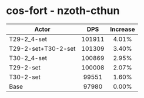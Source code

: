 # cos-fort - nzoth-cthun
| Actor | DPS | Increase |
|---|:---:|:---:|
|T29-2_4-set|101911|4.01%|
|T29-2-set+T30-2-set|101309|3.40%|
|T30-2_4-set|100869|2.95%|
|T29-2-set|100008|2.07%|
|T30-2-set|99551|1.60%|
|Base|97980|0.00%|
